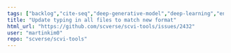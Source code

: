 ```yaml
---
tags: ["backlog","cite-seq","deep-generative-model","deep-learning","enhancement","human-cell-atlas","scrna-seq","scverse","single-cell-genomics","single-cell-rna-seq","variational-autoencoder","variational-bayes"]
title: "Update typing in all files to match new format"
html_url: "https://github.com/scverse/scvi-tools/issues/2432"
user: "martinkim0"
repo: "scverse/scvi-tools"
---
```


